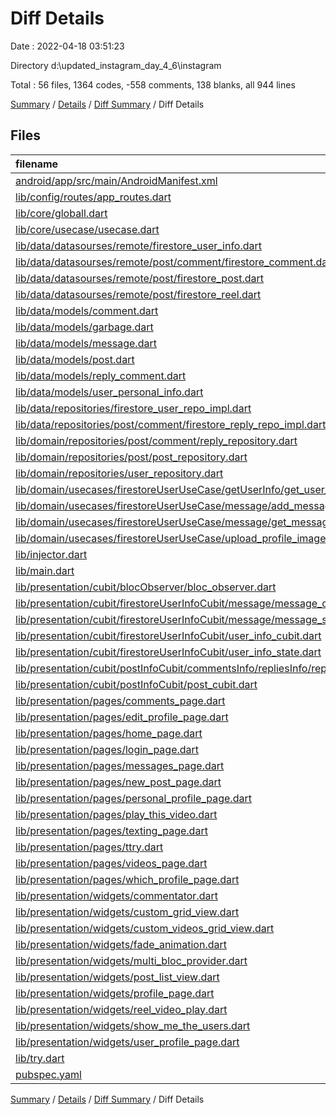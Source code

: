 # Diff Details

Date : 2022-04-18 03:51:23

Directory d:\updated_instagram_day_4_6\instagram

Total : 56 files,  1364 codes, -558 comments, 138 blanks, all 944 lines

[Summary](results.md) / [Details](details.md) / [Diff Summary](diff.md) / Diff Details

## Files
| filename | language | code | comment | blank | total |
| :--- | :--- | ---: | ---: | ---: | ---: |
| [android/app/src/main/AndroidManifest.xml](/android/app/src/main/AndroidManifest.xml) | XML | 1 | 0 | 1 | 2 |
| [lib/config/routes/app_routes.dart](/lib/config/routes/app_routes.dart) | Dart | -4 | 2 | 0 | -2 |
| [lib/core/globall.dart](/lib/core/functions/date_of_now.dart) | Dart | 10 | 0 | 1 | 11 |
| [lib/core/usecase/usecase.dart](/lib/core/use_case/use_case.dart) | Dart | 3 | 0 | 0 | 3 |
| [lib/data/datasourses/remote/firestore_user_info.dart](/lib/data/datasourses/remote/user/firestore_user_info.dart) | Dart | 49 | 7 | 8 | 64 |
| [lib/data/datasourses/remote/post/comment/firestore_comment.dart](/lib/data/datasourses/remote/post/comment/firestore_comment.dart) | Dart | 1 | 0 | 0 | 1 |
| [lib/data/datasourses/remote/post/firestore_post.dart](/lib/data/datasourses/remote/post/firestore_post.dart) | Dart | -5 | -1 | -2 | -8 |
| [lib/data/datasourses/remote/post/firestore_reel.dart](/lib/data/datasourses/remote/post/firestore_reel.dart) | Dart | 0 | 19 | 1 | 20 |
| [lib/data/models/comment.dart](/lib/data/models/comment.dart) | Dart | 0 | -43 | -2 | -45 |
| [lib/data/models/garbage.dart](/lib/data/models/garbage.dart) | Dart | 0 | -75 | -1 | -76 |
| [lib/data/models/message.dart](/lib/data/models/message.dart) | Dart | 34 | 0 | 5 | 39 |
| [lib/data/models/post.dart](/lib/data/models/post.dart) | Dart | -4 | -1 | -1 | -6 |
| [lib/data/models/reply_comment.dart](/lib/data/models/reply_comment.dart) | Dart | 0 | -94 | -1 | -95 |
| [lib/data/models/user_personal_info.dart](/lib/data/models/user_personal_info.dart) | Dart | 2 | 0 | 0 | 2 |
| [lib/data/repositories/firestore_user_repo_impl.dart](/lib/data/repositories/firestore_user_repo_impl.dart) | Dart | 38 | 5 | 5 | 48 |
| [lib/data/repositories/post/comment/firestore_reply_repo_impl.dart](/lib/data/repositories/post/comment/firestore_reply_repo_impl.dart) | Dart | -1 | 0 | 0 | -1 |
| [lib/domain/repositories/post/comment/reply_repository.dart](/lib/domain/repositories/post/comment/reply_repository.dart) | Dart | -1 | 0 | 0 | -1 |
| [lib/domain/repositories/post/post_repository.dart](/lib/domain/repositories/post/post_repository.dart) | Dart | -1 | 0 | 0 | -1 |
| [lib/domain/repositories/user_repository.dart](/lib/domain/repositories/user_repository.dart) | Dart | 5 | 0 | 1 | 6 |
| [lib/domain/usecases/firestoreUserUseCase/getUserInfo/get_user_from_user_name.dart](/lib/domain/use_cases/user/getUserInfo/get_user_from_user_name.dart) | Dart | 11 | 0 | 4 | 15 |
| [lib/domain/usecases/firestoreUserUseCase/message/add_message.dart](/lib/domain/use_cases/user/message/add_message.dart) | Dart | 11 | 0 | 4 | 15 |
| [lib/domain/usecases/firestoreUserUseCase/message/get_messages.dart](/lib/domain/use_cases/user/message/get_messages.dart) | Dart | 11 | 0 | 4 | 15 |
| [lib/domain/usecases/firestoreUserUseCase/upload_profile_image_usecase.dart](/lib/domain/use_cases/user/upload_profile_image_usecase.dart) | Dart | 5 | -1 | 0 | 4 |
| [lib/injector.dart](/lib/core/utility/injector.dart) | Dart | 12 | 4 | -1 | 15 |
| [lib/main.dart](/lib/main.dart) | Dart | 0 | 12 | -1 | 11 |
| [lib/presentation/cubit/blocObserver/bloc_observer.dart](/lib/presentation/cubit/blocObserver/bloc_observer.dart) | Dart | -30 | 30 | 0 | 0 |
| [lib/presentation/cubit/firestoreUserInfoCubit/message/message_cubit.dart](/lib/presentation/cubit/firestoreUserInfoCubit/message/cubit/message_cubit.dart) | Dart | 28 | 10 | 7 | 45 |
| [lib/presentation/cubit/firestoreUserInfoCubit/message/message_state.dart](/lib/presentation/cubit/firestoreUserInfoCubit/message/cubit/message_state.dart) | Dart | 21 | 2 | 8 | 31 |
| [lib/presentation/cubit/firestoreUserInfoCubit/user_info_cubit.dart](/lib/presentation/cubit/firestoreUserInfoCubit/user_info_cubit.dart) | Dart | 24 | 1 | 2 | 27 |
| [lib/presentation/cubit/firestoreUserInfoCubit/user_info_state.dart](/lib/presentation/cubit/firestoreUserInfoCubit/user_info_state.dart) | Dart | -4 | 6 | -2 | 0 |
| [lib/presentation/cubit/postInfoCubit/commentsInfo/repliesInfo/reply_info_cubit.dart](/lib/presentation/cubit/postInfoCubit/commentsInfo/cubit/repliesInfo/reply_info_cubit.dart) | Dart | -1 | 0 | 0 | -1 |
| [lib/presentation/cubit/postInfoCubit/post_cubit.dart](/lib/presentation/cubit/postInfoCubit/post_cubit.dart) | Dart | -3 | 0 | 0 | -3 |
| [lib/presentation/pages/comments_page.dart](/lib/presentation/pages/comments/comments_page.dart) | Dart | -5 | -28 | 0 | -33 |
| [lib/presentation/pages/edit_profile_page.dart](/lib/presentation/pages/profile/edit_profile_page.dart) | Dart | 8 | 0 | -2 | 6 |
| [lib/presentation/pages/home_page.dart](/lib/presentation/pages/time_line/my_own_time_line/home_page.dart) | Dart | -12 | 0 | -1 | -13 |
| [lib/presentation/pages/login_page.dart](/lib/presentation/pages/register/login_page.dart) | Dart | -1 | 0 | 0 | -1 |
| [lib/presentation/pages/messages_page.dart](/lib/presentation/pages/messages/messages_page.dart) | Dart | 52 | 2 | 6 | 60 |
| [lib/presentation/pages/new_post_page.dart](/lib/presentation/pages/profile/create_post_page.dart) | Dart | -1 | -1 | -3 | -5 |
| [lib/presentation/pages/personal_profile_page.dart](/lib/presentation/pages/profile/personal_profile_page.dart) | Dart | 23 | 0 | 1 | 24 |
| [lib/presentation/pages/play_this_video.dart](/lib/presentation/pages/video/play_this_video.dart) | Dart | 38 | 0 | 10 | 48 |
| [lib/presentation/pages/texting_page.dart](/lib/presentation/pages/messages/chatting_page.dart) | Dart | 357 | 13 | 23 | 393 |
| [lib/presentation/pages/ttry.dart](/lib/presentation/pages/ttry.dart) | Dart | 133 | 11 | 22 | 166 |
| [lib/presentation/pages/videos_page.dart](/lib/presentation/pages/video/videos_page.dart) | Dart | 192 | 14 | 9 | 215 |
| [lib/presentation/pages/which_profile_page.dart](/lib/presentation/widgets/belong_to/profile_w/which_profile_page.dart) | Dart | 21 | 0 | 2 | 23 |
| [lib/presentation/widgets/commentator.dart](/lib/presentation/widgets/belong_to/comments_w/commentator.dart) | Dart | 12 | -165 | -4 | -157 |
| [lib/presentation/widgets/custom_grid_view.dart](/lib/presentation/widgets/global/custom_widgets/custom_grid_view_display.dart) | Dart | 36 | 9 | 3 | 48 |
| [lib/presentation/widgets/custom_videos_grid_view.dart](/lib/presentation/widgets/belong_to/profile_w/custom_videos_grid_view.dart) | Dart | 138 | 1 | 12 | 151 |
| [lib/presentation/widgets/fade_animation.dart](/lib/presentation/widgets/global/aimation/fade_animation.dart) | Dart | 50 | 0 | 10 | 60 |
| [lib/presentation/widgets/multi_bloc_provider.dart](/lib/presentation/widgets/multi_bloc_provider.dart) | Dart | 4 | 0 | -1 | 3 |
| [lib/presentation/widgets/post_list_view.dart](/lib/presentation/widgets/belong_to/time_line_w/image_of_post_for_time_line.dart) | Dart | 10 | 6 | 0 | 16 |
| [lib/presentation/widgets/profile_page.dart](/lib/presentation/widgets/belong_to/profile_w/profile_page.dart) | Dart | -3 | 0 | 0 | -3 |
| [lib/presentation/widgets/reel_video_play.dart](/lib/presentation/widgets/belong_to/videos_w/reel_video_play.dart) | Dart | 76 | 0 | 10 | 86 |
| [lib/presentation/widgets/show_me_the_users.dart](/lib/presentation/widgets/belong_to/profile_w/show_me_the_users.dart) | Dart | 0 | -15 | -1 | -16 |
| [lib/presentation/widgets/user_profile_page.dart](/lib/presentation/pages/profile/user_profile_page.dart) | Dart | 16 | 0 | 1 | 17 |
| [lib/try.dart](/lib/try.dart) | Dart | 0 | -289 | -1 | -290 |
| [pubspec.yaml](/pubspec.yaml) | YAML | 8 | 1 | 2 | 11 |

[Summary](results.md) / [Details](details.md) / [Diff Summary](diff.md) / Diff Details